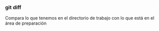 ### git diff

Compara lo que tenemos en el directorio de trabajo con lo que está en el área de preparación


